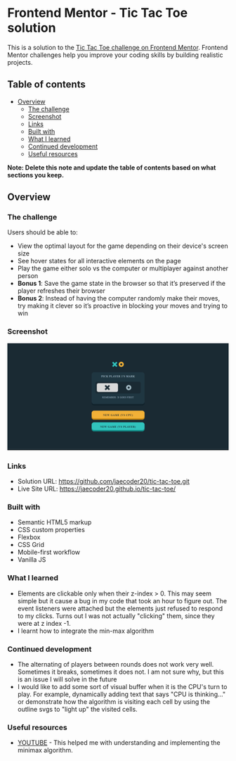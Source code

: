 # Frontend Mentor - Tic Tac Toe solution

This is a solution to the [Tic Tac Toe challenge on Frontend Mentor](https://www.frontendmentor.io/challenges/tic-tac-toe-game-Re7ZF_E2v). Frontend Mentor challenges help you improve your coding skills by building realistic projects. 

## Table of contents

- [Overview](#overview)
  - [The challenge](#the-challenge)
  - [Screenshot](#screenshot)
  - [Links](#links)
  - [Built with](#built-with)
  - [What I learned](#what-i-learned)
  - [Continued development](#continued-development)
  - [Useful resources](#useful-resources)

**Note: Delete this note and update the table of contents based on what sections you keep.**

## Overview

### The challenge

Users should be able to:

- View the optimal layout for the game depending on their device's screen size
- See hover states for all interactive elements on the page
- Play the game either solo vs the computer or multiplayer against another person
- **Bonus 1**: Save the game state in the browser so that it’s preserved if the player refreshes their browser
- **Bonus 2**: Instead of having the computer randomly make their moves, try making it clever so it’s proactive in blocking your moves and trying to win

### Screenshot


![Screenshot of solution](image.png)

### Links

- Solution URL: https://github.com/jaecoder20/tic-tac-toe.git
- Live Site URL: https://jaecoder20.github.io/tic-tac-toe/



### Built with

- Semantic HTML5 markup
- CSS custom properties
- Flexbox
- CSS Grid
- Mobile-first workflow
- Vanilla JS

### What I learned

- Elements are clickable only when their z-index > 0. This may seem simple but it cause a bug in my code that took an hour to figure out. The event listeners were attached but the elements just refused to respond to my clicks. Turns out I was not actually "clicking" them, since they were at z index -1.
- I learnt how to integrate the min-max algorithm 


### Continued development

- The alternating of players between rounds does not work very well. Sometimes it breaks, sometimes it does not. I am not sure why, but this is an issue I will solve in the future
- I would like to add some sort of visual buffer when it is the CPU's turn to play. For example, dynamically adding text that says "CPU is thinking..." or demonstrate how the algorithm is visiting each cell by using the outline svgs to "light up" the visited cells.


### Useful resources

- [YOUTUBE](https://www.youtube.com/watch?v=trKjYdBASyQ&t=721s) - This helped me with understanding and implementing the minimax algorithm.






